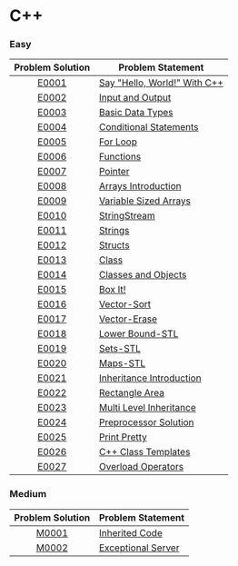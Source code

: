 # C++

### Easy

|Problem Solution|Problem Statement|
|:--------------:|-----------------|
|[E0001]|[Say "Hello, World!" With C++]|
|[E0002]|[Input and Output]|
|[E0003]|[Basic Data Types]|
|[E0004]|[Conditional Statements]|
|[E0005]|[For Loop]|
|[E0006]|[Functions]|
|[E0007]|[Pointer]|
|[E0008]|[Arrays Introduction]|
|[E0009]|[Variable Sized Arrays]|
|[E0010]|[StringStream]|
|[E0011]|[Strings]|
|[E0012]|[Structs]|
|[E0013]|[Class]|
|[E0014]|[Classes and Objects]|
|[E0015]|[Box It!]|
|[E0016]|[Vector-Sort]|
|[E0017]|[Vector-Erase]|
|[E0018]|[Lower Bound-STL]|
|[E0019]|[Sets-STL]|
|[E0020]|[Maps-STL]|
|[E0021]|[Inheritance Introduction]|
|[E0022]|[Rectangle Area]|
|[E0023]|[Multi Level Inheritance]|
|[E0024]|[Preprocessor Solution]|
|[E0025]|[Print Pretty]|
|[E0026]|[C++ Class Templates]|
|[E0027]|[Overload Operators]|

### Medium

|Problem Solution|Problem Statement|
|:--------------:|-----------------|
|[M0001]|[Inherited Code]|
|[M0002]|[Exceptional Server]|

[//]: # (Easy)

[E0001]: Easy/E0001.cpp?ts=4
[Say "Hello, World!" With C++]: https://www.hackerrank.com/challenges/cpp-hello-world/problem

[E0002]: Easy/E0002.cpp?ts=4
[Input and Output]: https://www.hackerrank.com/challenges/cpp-input-and-output/problem

[E0003]: Easy/E0003.cpp?ts=4
[Basic Data Types]: https://www.hackerrank.com/challenges/c-tutorial-basic-data-types/problem

[E0004]: Easy/E0004.cpp?ts=4
[Conditional Statements]: https://www.hackerrank.com/challenges/c-tutorial-conditional-if-else/problem

[E0005]: Easy/E0005.cpp?ts=4
[For Loop]: https://www.hackerrank.com/challenges/c-tutorial-for-loop/problem

[E0006]: Easy/E0006.cpp?ts=4
[Functions]: https://www.hackerrank.com/challenges/c-tutorial-functions/problem

[E0007]: Easy/E0007.cpp?ts=4
[Pointer]: https://www.hackerrank.com/challenges/c-tutorial-pointer/problem

[E0008]: Easy/E0008.cpp?ts=4
[Arrays Introduction]: https://www.hackerrank.com/challenges/arrays-introduction/problem

[E0009]: Easy/E0009.cpp?ts=4
[Variable Sized Arrays]: https://www.hackerrank.com/challenges/variable-sized-arrays/problem

[E0010]: Easy/E0010.cpp?ts=4
[StringStream]: https://www.hackerrank.com/challenges/c-tutorial-stringstream/problem

[E0011]: Easy/E0011.cpp?ts=4
[Strings]: https://www.hackerrank.com/challenges/c-tutorial-strings/problem

[E0012]: Easy/E0012.cpp?ts=4
[Structs]: https://www.hackerrank.com/challenges/c-tutorial-struct/problem

[E0013]: Easy/E0013.cpp?ts=4
[Class]: https://www.hackerrank.com/challenges/c-tutorial-class/problem

[E0014]: Easy/E0014.cpp?ts=4
[Classes and Objects]: https://www.hackerrank.com/challenges/classes-objects/problem

[E0015]: Easy/E0015.cpp?ts=4
[Box It!]: https://www.hackerrank.com/challenges/box-it/problem

[E0016]: Easy/E0016.cpp?ts=4
[Vector-Sort]: https://www.hackerrank.com/challenges/vector-sort/problem

[E0017]: Easy/E0017.cpp?ts=4
[Vector-Erase]: https://www.hackerrank.com/challenges/vector-erase/problem

[E0018]: Easy/E0018.cpp?ts=4
[Lower Bound-STL]: https://www.hackerrank.com/challenges/cpp-lower-bound/problem

[E0019]: Easy/E0019.cpp?ts=4
[Sets-STL]: https://www.hackerrank.com/challenges/cpp-sets/problem

[E0020]: Easy/E0020.cpp?ts=4
[Maps-STL]: https://www.hackerrank.com/challenges/cpp-maps/problem

[E0021]: Easy/E0021.cpp?ts=4
[Inheritance Introduction]: https://www.hackerrank.com/challenges/inheritance-introduction/problem

[E0022]: Easy/E0022.cpp?ts=4
[Rectangle Area]: https://www.hackerrank.com/challenges/rectangle-area/problem

[E0023]: Easy/E0023.cpp?ts=4
[Multi Level Inheritance]: https://www.hackerrank.com/challenges/multi-level-inheritance-cpp/problem

[E0024]: Easy/E0024.cpp?ts=4
[Preprocessor Solution]: https://www.hackerrank.com/challenges/preprocessor-solution/problem

[E0025]: Easy/E0025.cpp?ts=4
[Print Pretty]: https://www.hackerrank.com/challenges/prettyprint/problem

[E0026]: Easy/E0026.cpp?ts=4
[C++ Class Templates]: https://www.hackerrank.com/challenges/c-class-templates/problem

[E0027]: Easy/E0027.cpp?ts=4
[Overload Operators]: https://www.hackerrank.com/challenges/overload-operators/problem

[//]: # (Medium)

[M0001]: Medium/M0001.cpp?ts=4
[Inherited Code]: https://www.hackerrank.com/challenges/inherited-code/problem

[M0002]: Medium/M0002.cpp?ts=4
[Exceptional Server]: https://www.hackerrank.com/challenges/exceptional-server/problem

[//]: # (EOF)